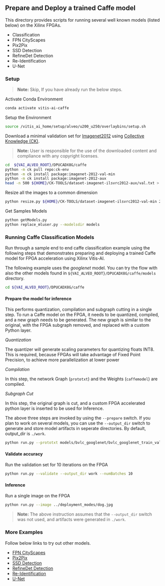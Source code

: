 ## Prepare and Deploy a trained Caffe model

This directory provides scripts for running several well known models (listed below) on the Xilinx FPGAs.

- Classification
- FPN CityScapes
- Pix2Pix
- SSD Detection
- RefineDet Detection
- Re-Identification
- U-Net

### Setup

> **Note:** Skip, If you have already run the below steps.

Activate Conda Environment
  ```sh
  conda activate vitis-ai-caffe
  ```

Setup the Environment

  ```sh
  source /vitis_ai_home/setup/alveo/u200_u250/overlaybins/setup.sh
  ```

Download a minimal validation set for [Imagenet2012](http://www.image-net.org/challenges/LSVRC/2012) using [Collective Knowledge (CK)](https://github.com/ctuning).
> **Note:** User is responsible for the use of the downloaded content and compliance with any copyright licenses.

  ```sh
  cd  ${VAI_ALVEO_ROOT}/DPUCADX8G/caffe
  python -m ck pull repo:ck-env
  python -m ck install package:imagenet-2012-val-min
  python -m ck install package:imagenet-2012-aux
  head -n 500 ${HOME}/CK-TOOLS/dataset-imagenet-ilsvrc2012-aux/val.txt > ${HOME}/CK-TOOLS/dataset-imagenet-ilsvrc2012-val-min/val_map.txt
  ```

Resize all the images to a common dimension

  ```sh
  python resize.py ${HOME}/CK-TOOLS/dataset-imagenet-ilsvrc2012-val-min 256 256
  ```

  Get Samples Models

  ```sh
  python getModels.py
  python replace_mluser.py --modelsdir models
  ```


### Running Caffe Classification Models

Run through a sample end to end caffe classification example using the following steps that demonstrates preparing and deploying a trained Caffe model for FPGA acceleration using Xilinx Vitis-AI.

The following example uses the *googlenet* model. You can try the flow with also the other models found in `${VAI_ALVEO_ROOT}/DPUCADX8G/caffe/models` directory.

  ```sh
  cd ${VAI_ALVEO_ROOT}/DPUCADX8G/caffe
  ```

#### Prepare the model for inference

  This performs quantization, compilation and subgraph cutting in a single step. To run a Caffe model on the FPGA, it needs to be quantized, compiled, and a new graph needs to be generated. The new graph is similar to the original, with the FPGA subgraph removed, and replaced with a custom Python layer.

  *Quantization*

  The quantizer will generate scaling parameters for quantizing floats INT8. This is required, because FPGAs will take advantage of Fixed Point Precision, to achieve more parallelization at lower power

  *Compilation*

  In this step, the network Graph (`prototxt`) and the Weights (`caffemodel`) are compiled.

  *Subgraph Cut*

  In this step, the original graph is cut, and a custom FPGA accelerated python layer is inserted to be used for Inference.

  The above three steps are invoked by using the `--prepare` switch. If you plan to work on several models, you can use the `--output_dir` switch to generate and store model artifacts in seperate directories. By default, output_dir is `./work`.

  ```sh
  python run.py --prototxt models/bvlc_googlenet/bvlc_googlenet_train_val.prototxt --caffemodel models/bvlc_googlenet/bvlc_googlenet.caffemodel --prepare --output_dir work
  ```

#### Validate accuracy

Run the validation set for 10 iterations on the FPGA

  ```sh
  python run.py --validate --output_dir work --numBatches 10
  ```

#### Inference

Run a single image on the FPGA

  ```sh
  python run.py --image ../deployment_modes/dog.jpg
  ```
> **Note:** The above instruction assumes that the `--output_dir` switch was not used, and artifacts were generated in `./work`.

### More Examples

Follow below links to try out other models.

- [FPN CityScapes](FPN_CityScapes/README.md)
- [Pix2Pix](pix2pix/README.md)
- [SSD Detection](ssd-detect/README.md)
- [RefineDet Detection](re-id/README.md)
- [Re-Identification](refinedet/README.md)
- [U-Net](U-Net/README.md)
